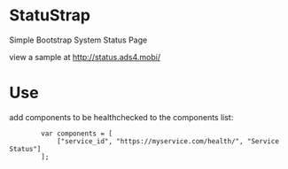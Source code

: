StatuStrap
==========

Simple Bootstrap System Status Page

view a sample at http://status.ads4.mobi/

Use
===
add components to be healthchecked to the components list:
```
        var components = [ 
            ["service_id", "https://myservice.com/health/", "Service Status"]
        ];
```
